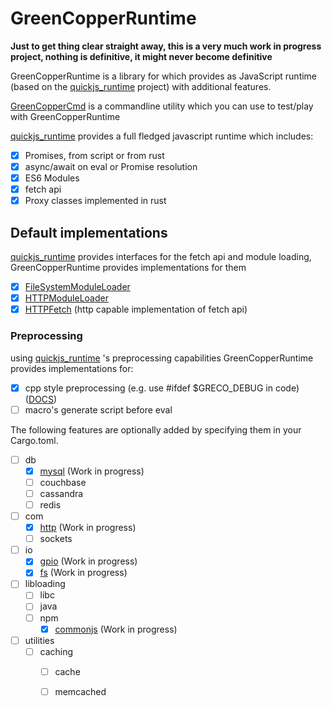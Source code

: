 # GreenCopperRuntime

**Just to get thing clear straight away, this is a very much work in progress project, nothing is definitive, it might never become definitive**

GreenCopperRuntime is a library for which provides as JavaScript runtime (based on the [quickjs_runtime](https://github.com/HiRoFa/quickjs_es_runtime) project) with additional features.

[GreenCopperCmd](https://github.com/HiRoFa/GreenCopperCmd) is a commandline utility which you can use to test/play with GreenCopperRuntime

[quickjs_runtime](https://github.com/HiRoFa/quickjs_es_runtime) provides a full fledged javascript runtime which includes:
* [x] Promises, from script or from rust
* [x] async/await on eval or Promise resolution
* [x] ES6 Modules
* [x] fetch api
* [x] Proxy classes implemented in rust

## Default implementations

[quickjs_runtime](https://github.com/HiRoFa/quickjs_es_runtime) provides interfaces for the fetch api and module loading, GreenCopperRuntime provides implementations for them
* [x] [FileSystemModuleLoader](https://hirofa.github.io/GreenCopperRuntime/green_copper_runtime/moduleloaders/struct.FileSystemModuleLoader.html)
* [x] [HTTPModuleLoader](https://hirofa.github.io/GreenCopperRuntime/green_copper_runtime/moduleloaders/struct.HttpModuleLoader.html)
* [x] [HTTPFetch](https://hirofa.github.io/GreenCopperRuntime/green_copper_runtime/fetch) (http capable implementation of fetch api)

### Preprocessing

using [quickjs_runtime](https://github.com/HiRoFa/quickjs_es_runtime) 's preprocessing capabilities GreenCopperRuntime provides implementations for:
* [x] cpp style preprocessing (e.g. use #ifdef $GRECO_DEBUG in code) ([DOCS](https://hirofa.github.io/GreenCopperRuntime/green_copper_runtime/preprocessors/cpp))
* [ ] macro's generate script before eval 

The following features are optionally added by specifying them in your Cargo.toml.
* [ ] db
    * [x] [mysql](https://hirofa.github.io/GreenCopperRuntime/green_copper_runtime/modules/db/mysql) (Work in progress)
    * [ ] couchbase
    * [ ] cassandra
    * [ ] redis
* [ ] com
    * [x] [http](https://hirofa.github.io/GreenCopperRuntime/green_copper_runtime/modules/com/http) (Work in progress)
    * [ ] sockets
* [ ] io
    * [x] [gpio](https://hirofa.github.io/GreenCopperRuntime/green_copper_runtime/modules/io/gpio) (Work in progress)
    * [x] [fs](https://hirofa.github.io/GreenCopperRuntime/green_copper_runtime/modules/io/fs) (Work in progress)
* [ ] libloading
    * [ ] libc
    * [ ] java
    * [ ] npm
      * [x] [commonjs](https://hirofa.github.io/GreenCopperRuntime/green_copper_runtime/features/require) (Work in progress)
* [ ] utilities
    * [ ] caching
      * [ ] cache
      * [ ] memcached

 
